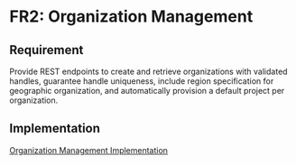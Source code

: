 # FR2: Organization Management

## Requirement

Provide REST endpoints to create and retrieve organizations with validated handles, guarantee handle uniqueness, include region specification for geographic organization, and automatically provision a default project per organization.

## Implementation

[Organization Management Implementation](../impls/organization-management.md)
